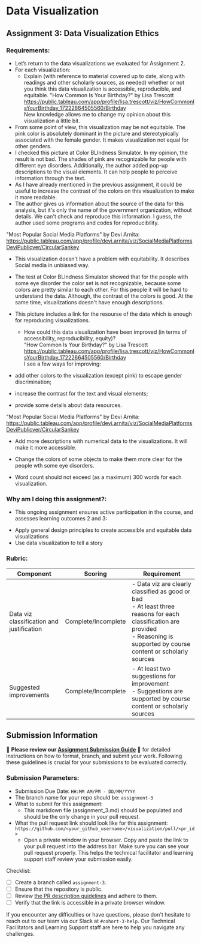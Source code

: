 # Data Visualization

## Assignment 3: Data Visualization Ethics

### Requirements:
- Let’s return to the data visualizations we evaluated for Assignment 2.  
- For each visualization: 
    - Explain (with reference to material covered up to date, along with readings and other scholarly sources, as needed) whether or not you think this data visualization is accessible, reproducible, and equitable. 
"How Common Is Your Birthday?" by Lisa Trescott https://public.tableau.com/app/profile/lisa.trescott/viz/HowCommonIsYourBirthday_17222664505560/Birthday  
New knowledge allows me to change my opinion about this visualization a little bit.  
- From some point of view, this visualization may be not equitable. The pink color is absolutely dominant in the picture and stereotypically associated with the female gender. It makes visualization not equal for other genders.  
- I checked this picture at Color BLIndness Simulator. In my opinion, the result is not bad. The shades of pink are recognizable for people with different eye disorders. Additionally, the author added pop-up descriptions to the visual elements. It can help people to perceive information through the text. 
- As I have already mentioned in the previous assignment, it could be useful to increase the contrast of the colors on this visualization to make it more readable.     
- The author gives us information about the source of the data for this analysis, but it's only the name of the government organization, without details. We can't check and reproduce this information. I guess, the author used some programs and codes for reproducibility. 

"Most Popular Social Media Platforms" by Devi Arnita: https://public.tableau.com/app/profile/devi.arnita/viz/SocialMediaPlatformsDeviPublicver/CircularSankey
- This visualization doesn't have a problem with equitability. It describes Social media in unbiased way.
- The test at Color BLIndness Simulator showed that for the people with some eye disorder the color set is not recognizable, because some colors are pretty similar to each other. For this people it will be hard to understand the data. Although, the contrast of the colors is good. At the same time, visualizations doesn't have enough descriptions.
- This picture includes a link for the resourse of the data which is enough for reproducing visualizations.    

    - How could this data visualization have been improved (in terms of accessibility, reproducibility, equity)?  
"How Common Is Your Birthday?" by Lisa Trescott https://public.tableau.com/app/profile/lisa.trescott/viz/HowCommonIsYourBirthday_17222664505560/Birthday     
I see a few ways for improving:
- add other colors to the visualization (except pink) to escape gender discrimination;
- increase the contrast for the text and visual elements;
- provide some details about data resources. 

"Most Popular Social Media Platforms" by Devi Arnita: https://public.tableau.com/app/profile/devi.arnita/viz/SocialMediaPlatformsDeviPublicver/CircularSankey
- Add more descriptions with numerical data to the visualizations. It will make it more accessible.  
- Change the colors of some objects to make them more clear for the people wth some eye disorders. 


- Word count should not exceed (as a maximum) 300 words for each visualization. 

### Why am I doing this assignment?:
- This ongoing assignment ensures active participation in the course, and assesses learning outcomes 2 and 3:  
* Apply general design principles to create accessible and equitable data visualizations
* Use data visualization to tell a story

### Rubric:
| Component               | Scoring   | Requirement                                                 |
|-------------------------|-----------|-------------------------------------------------------------|
| Data viz classification and justification | Complete/Incomplete | - Data viz are clearly classified as good or bad<br />- At least three reasons for each classification are provided<br />- Reasoning is supported by course content or scholarly sources |
| Suggested improvements  | Complete/Incomplete | - At least two suggestions for improvement<br />- Suggestions are supported by course content or scholarly sources |

## Submission Information

🚨 **Please review our [Assignment Submission Guide](https://github.com/UofT-DSI/onboarding/blob/main/onboarding_documents/submissions.md)** 🚨 for detailed instructions on how to format, branch, and submit your work. Following these guidelines is crucial for your submissions to be evaluated correctly.

### Submission Parameters:
* Submission Due Date: `HH:MM AM/PM - DD/MM/YYYY`
* The branch name for your repo should be: `assignment-3`
* What to submit for this assignment:
    * This markdown file (assignment_3.md) should be populated and should be the only change in your pull request.
* What the pull request link should look like for this assignment: `https://github.com/<your_github_username>/visualization/pull/<pr_id>`
    * Open a private window in your browser. Copy and paste the link to your pull request into the address bar. Make sure you can see your pull request properly. This helps the technical facilitator and learning support staff review your submission easily.

Checklist:
- [ ] Create a branch called `assignment-3`.
- [ ] Ensure that the repository is public.
- [ ] Review [the PR description guidelines](https://github.com/UofT-DSI/onboarding/blob/main/onboarding_documents/submissions.md#guidelines-for-pull-request-descriptions) and adhere to them.
- [ ] Verify that the link is accessible in a private browser window.

If you encounter any difficulties or have questions, please don't hesitate to reach out to our team via our Slack at `#cohort-3-help`. Our Technical Facilitators and Learning Support staff are here to help you navigate any challenges.

